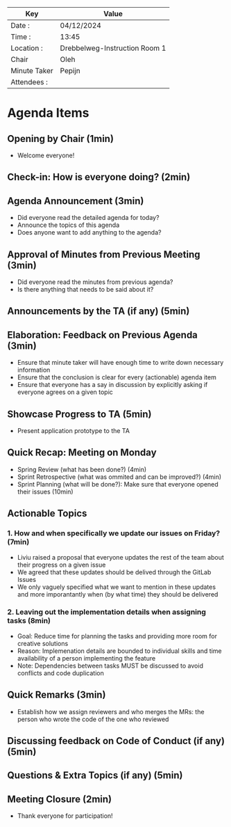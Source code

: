 | Key          | Value                         |
| ------------ | ----------------------------- |
| Date :       | 04/12/2024                    |
| Time :       | 13:45                         |
| Location :   | Drebbelweg-Instruction Room 1 |
| Chair        | Oleh                          |
| Minute Taker | Pepijn                        |
| Attendees :  | <TO BE UPDATED>               |

# Agenda Items

## Opening by Chair (1min)

- Welcome everyone!

## Check-in: How is everyone doing? (2min)

## Agenda Announcement (3min)

- Did everyone read the detailed agenda for today?
- Announce the topics of this agenda
- Does anyone want to add anything to the agenda?

## Approval of Minutes from Previous Meeting (3min)

- Did everyone read the minutes from previous agenda?
- Is there anything that needs to be said about it?

## Announcements by the TA (if any) (5min)

## Elaboration: Feedback on Previous Agenda (3min)

- Ensure that minute taker will have enough time to write down necessary information
- Ensure that the conclusion is clear for every (actionable) agenda item
- Ensure that everyone has a say in discussion by explicitly asking if everyone agrees on a given topic

## Showcase Progress to TA (5min)

- Present application prototype to the TA

## Quick Recap: Meeting on Monday

- Spring Review (what has been done?) (4min)
- Sprint Retrospective (what was ommited and can be improved?) (4min)
- Sprint Planning (what will be done?): Make sure that everyone opened their issues (10min)

## Actionable Topics

### 1. How and when specifically we update our issues on Friday? (7min)

- Liviu raised a proposal that everyone updates the rest of the team about their progress on a given issue
- We agreed that these updates should be delived through the GitLab Issues
- We only vaguely specified what we want to mention in these updates and more imporantantly when (by what time) they should be delivered

### 2. Leaving out the implementation details when assigning tasks (8min)

- Goal: Reduce time for planning the tasks and providing more room for creative solutions
- Reason: Implemenation details are bounded to individual skills and time availability of a person implementing the feature
- Note: Dependencies between tasks MUST be discussed to avoid conflicts and code duplication

## Quick Remarks (3min)

- Establish how we assign reviewers and who merges the MRs: the person who wrote the code of the one who reviewed

## Discussing feedback on Code of Conduct (if any) (5min)

## Questions & Extra Topics (if any) (5min)

## Meeting Closure (2min)

- Thank everyone for participation!
